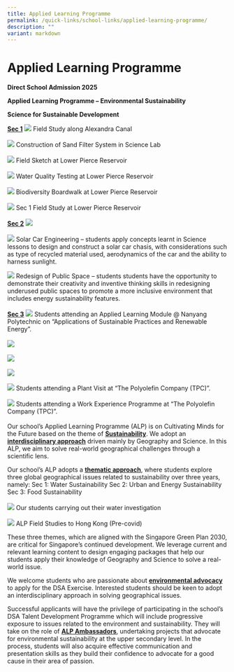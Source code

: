 ```yaml
---
title: Applied Learning Programme
permalink: /quick-links/school-links/applied-learning-programme/
description: ""
variant: markdown
---
```

Applied Learning Programme
==========================

**Direct School Admission 2025**&nbsp;&nbsp;

**Applied Learning Programme – Environmental Sustainability**&nbsp;

**Science for Sustainable Development**


<b><u>Sec 1</u></b>
![](/images/A1.jpg)
Field Study along Alexandra Canal 
<br>
<br>
![](/images/A2.jpg)
Construction of Sand Filter System in Science Lab
<br>
<br>
![](/images/A3__1_.jpg)
Field Sketch at Lower Pierce Reservoir
<br>
<br>
![](/images/A4.jpg)
Water Quality Testing at Lower Pierce Reservoir
<br>
<br>
![](/images/A5.jpg)
Biodiversity Boardwalk at Lower Pierce Reservoir 
<br>
<br>
![](/images/A6.jpg)
Sec 1 Field Study at Lower Pierce Reservoir 
<br>
<br>
<b><u>Sec 2</u></b>
![](/images/A7.jpg)
<br>
<br>
![](/images/A8.jpg)
Solar Car Engineering – students apply concepts learnt in Science lessons to design and construct a solar car chasis, with considerations such as type of recycled material used, aerodynamics of the car and the ability to harness sunlight.

![](/images/A9.png)
Redesign of Public Space – students students have the opportunity to demonstrate their creativity and inventive thinking skills in redesigning underused public spaces to promote a more inclusive environment that includes energy sustainability features.
<br>
<br>
<b><u>Sec 3</u></b>
![](/images/A10.jpg)
Students attending an Applied Learning Module @ Nanyang Polytechnic on “Applications of Sustainable Practices and Renewable Energy”.
<br>
<br>
![](/images/A11.jpg)
<br>
<br>
![](/images/A12.jpg)
<br>
<br>
![](/images/A13.jpg)
<br>
<br>
![](/images/A14.jpg)
Students attending a Plant Visit at “The Polyolefin Company (TPC)”.
<br>
<br>
![](/images/A15.jpg)
Students attending a Work Experience Programme at “The Polyolefin Company (TPC)”.
<br>
<br>
Our school’s Applied Learning Programme (ALP) is on Cultivating Minds for the Future based on the theme of <b><u>Sustainability</u></b>. We adopt an <b><u>interdisciplinary approach</u></b> driven mainly by Geography and Science. In this ALP, we aim to solve real-world geographical challenges through a scientific lens.  

Our school’s ALP adopts a <b><u>thematic approach</u></b>, where students explore three global geographical issues related to sustainability over three years, namely:
Sec 1: 	Water Sustainability
Sec 2:      	Urban and Energy Sustainability
Sec 3:		Food Sustainability 
<br>
<br>
![](/images/A16.png)
Our students carrying out their water investigation 
<br>
<br>
![](/images/A17.jpg)
ALP Field Studies to Hong Kong (Pre-covid)

These three themes, which are aligned with the Singapore Green Plan 2030, are critical for Singapore’s continued development. We leverage current and relevant learning content to design engaging packages that help our students apply their knowledge of Geography and Science to solve a real-world issue.

We welcome students who are passionate about <b><u>environmental advocacy</u></b> to apply for the DSA Exercise. Interested students should be keen to adopt an interdisciplinary approach in solving geographical issues.

Successful applicants will have the privilege of participating in the school’s DSA Talent Development Programme which will include progressive exposure to issues related to the environment and sustainability. They will take on the role of <b><u>ALP Ambassadors</u></b>, undertaking projects that advocate for environmental sustainability at the upper secondary level. In the process, students will also acquire effective communication and presentation skills as they build their confidence to advocate for a good cause in their area of passion. 






